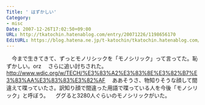 ```yaml
---
Title: ' はずかしい'
Category:
- misc
Date: 2007-12-26T17:02:50+09:00
URL: http://tkatochin.hatenablog.com/entry/20071226/1198656170
EditURL: https://blog.hatena.ne.jp/t-katochin/tkatochin.hatenablog.com/atom/entry/6653586347154755099
---
```


　今まで生きてきて、ずっとモノリシックを「モノシリック」って言ってた。恥ずかしい。orz
　さらに追い討ちされた。http://www.wdic.org/w/TECH/%E3%83%A2%E3%83%8E%E3%82%B7%E3%83%AA%E3%83%83%E3%82%AF
　ああそうさ、物知りそうな顔して間違えて喋っていたさ。訳知り顔で間違った用語で喋っている人を今後「モノシリック」と呼ぼう。
　ググると3280人ぐらいのモノシリックがいた。
